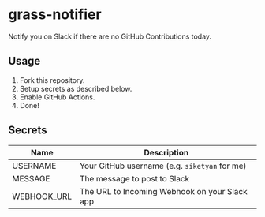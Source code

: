 # grass-notifier
Notify you on Slack if there are no GitHub Contributions today.

## Usage
1. Fork this repository.
2. Setup secrets as described below.
3. Enable GitHub Actions.
4. Done!

## Secrets
|Name|Description|
|---|---|
|USERNAME|Your GitHub username (e.g. `siketyan` for me)|
|MESSAGE|The message to post to Slack|
|WEBHOOK_URL|The URL to Incoming Webhook on your Slack app|
